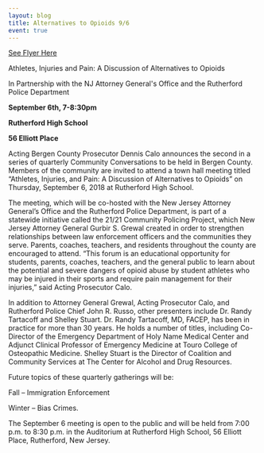 ```yaml
---
layout: blog
title: Alternatives to Opioids 9/6
event: true
---
```


[See Flyer Here](https://storage.googleapis.com/static.rutherford-nj.com/police/21_21_Opioids_Printable%202018.pdf)

Athletes, Injuries and Pain: A Discussion of Alternatives to Opioids

In Partnership with the NJ Attorney General's Office and the Rutherford Police Department

**September 6th, 7-8:30pm**

**Rutherford High School**

**56 Elliott Place**

Acting Bergen County Prosecutor Dennis Calo announces the second in a series
of quarterly Community Conversations to be held in Bergen County. Members of the
community are invited to attend a town hall meeting titled “Athletes, Injuries, and Pain: A
Discussion of Alternatives to Opioids” on Thursday, September 6, 2018 at Rutherford
High School.

The meeting, which will be co-hosted with the New Jersey Attorney General’s
Office and the Rutherford Police Department, is part of a statewide initiative called the
21/21 Community Policing Project, which New Jersey Attorney General Gurbir S. Grewal
created in order to strengthen relationships between law enforcement officers and the
communities they serve. Parents, coaches, teachers, and residents throughout the
county are encouraged to attend. “This forum is an educational opportunity for students,
parents, coaches, teachers, and the general public to learn about the potential and severe
dangers of opioid abuse by student athletes who may be injured in their sports and require
pain management for their injuries,” said Acting Prosecutor Calo.

In addition to Attorney General Grewal, Acting Prosecutor Calo, and Rutherford
Police Chief John R. Russo, other presenters include Dr. Randy Tartacoff and Shelley
Stuart. Dr. Randy Tartacoff, MD, FACEP, has been in practice for more than 30 years.
He holds a number of titles, including Co-Director of the Emergency Department of Holy
Name Medical Center and Adjunct Clinical Professor of Emergency Medicine at Touro
College of Osteopathic Medicine. Shelley Stuart is the Director of Coalition and
Community Services at The Center for Alcohol and Drug Resources.

Future topics of these quarterly gatherings will be:

Fall – Immigration Enforcement

Winter – Bias Crimes.

The September 6 meeting is open to the public and will be held from 7:00 p.m. to
8:30 p.m. in the Auditorium at Rutherford High School, 56 Elliott Place, Rutherford, New
Jersey.
